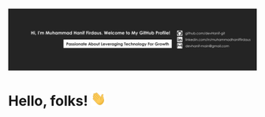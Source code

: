 [![Header](/devHanif-github.png "Header")](https://github.com/devHanif-git)

# Hello, folks! <img src="/wave.gif" width="30px" height="30px" />
